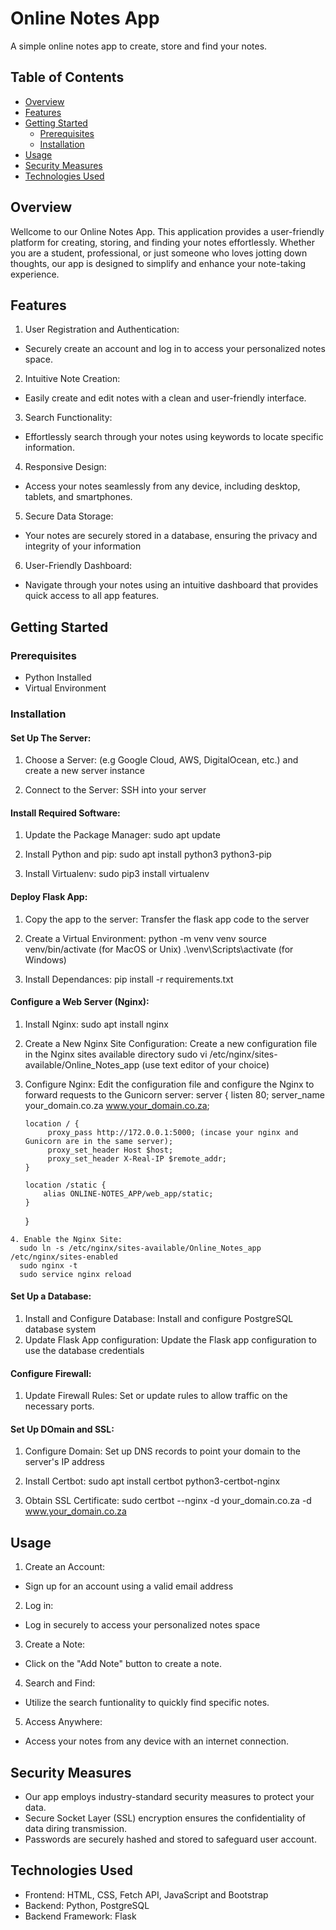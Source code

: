 # Online Notes App

A simple online notes app to create, store and find your notes.

## Table of Contents

- [Overview](#overview)
- [Features](#feattures)
- [Getting Started](#getting-started)
  - [Prerequisites](#prerequisites)
  - [Installation](#installation)
- [Usage](#usage)
- [Security Measures](#security-measures)
- [Technologies Used](#technologies-used)

## Overview

Wellcome to our Online Notes App. This application provides a user-friendly platform for creating,
storing, and finding your notes effortlessly. Whether you are a student, professional, or just 
someone who loves jotting down thoughts, our app is designed to simplify and enhance your note-taking
experience.

## Features

1. User Registration and Authentication:
  - Securely create an account and log in to access your personalized notes space.

2. Intuitive Note Creation:
  - Easily create and edit notes with a clean and user-friendly interface.

3. Search Functionality:
  - Effortlessly search through your notes using keywords to locate specific information.

4. Responsive Design:
  - Access your notes seamlessly from any device, including desktop, tablets, and smartphones.

5. Secure Data Storage:
  - Your notes are securely stored in a database, ensuring the privacy and integrity of your information

6. User-Friendly Dashboard:
  - Navigate through your notes using an intuitive dashboard that provides quick access to all app features.

## Getting Started
### Prerequisites
  - Python Installed
  - Virtual Environment
  
### Installation
#### Set Up The Server:
  1. Choose a Server: (e.g Google Cloud, AWS, DigitalOcean, etc.) and create a new server instance

  2. Connect to the Server: SSH into your server
 
#### Install Required Software:
  1. Update the Package Manager:
sudo apt update

  2. Install Python and pip:
sudo apt install python3 python3-pip

  3. Install Virtualenv:
sudo pip3 install virtualenv

#### Deploy Flask App:
  1. Copy the app to the server:
  Transfer the flask app code to the server

  2. Create a Virtual Environment:
  python -m venv venv
  source venv/bin/activate (for MacOS or Unix)
  .\venv\Scripts\activate (for Windows)

  3. Install Dependances:
  pip install -r requirements.txt

#### Configure a Web Server (Nginx):
  1. Install Nginx:
      sudo apt install nginx

  2. Create a New Nginx Site Configuration:
    Create a new configuration file in the Nginx sites available directory
      sudo vi /etc/nginx/sites-available/Online_Notes_app (use text editor of your choice)

  3. Configure Nginx:
    Edit the configuration file and configure the Nginx to forward requests to the Gunicorn server:
     server {
         listen 80;
         server_name your_domain.co.za www.your_domain.co.za;

         location / {
              proxy_pass http://172.0.0.1:5000; (incase your nginx and Gunicorn are in the same server);
              proxy_set_header Host $host;
              proxy_set_header X-Real-IP $remote_addr;
         }

         location /static {
             alias ONLINE-NOTES_APP/web_app/static;
         }
     } 
    
    4. Enable the Nginx Site:
      sudo ln -s /etc/nginx/sites-available/Online_Notes_app /etc/nginx/sites-enabled
      sudo nginx -t
      sudo service nginx reload

#### Set Up a Database:
  1. Install and Configure Database:
    Install and configure PostgreSQL database system
  2. Update Flask App configuration:
    Update the Flask app configuration to use the database credentials

#### Configure Firewall:
  1. Update Firewall Rules:
    Set or update rules to allow traffic on the necessary ports.

#### Set Up DOmain and SSL:
  1. Configure Domain:
    Set up DNS records to point your domain to the server's IP address

  2. Install Certbot:
    sudo apt install certbot python3-certbot-nginx

  3. Obtain SSL Certificate:
    sudo certbot --nginx -d your_domain.co.za  -d www.your_domain.co.za


## Usage

1. Create an Account:
  - Sign up for an account using a valid email address

2. Log in:
  - Log in securely to access your personalized notes space

3. Create a Note:
  - Click on the "Add Note" button to create a note.


4. Search and Find:
  - Utilize the search funtionality to quickly find specific notes.

5. Access Anywhere:
  - Access your notes from any device with an internet connection.

## Security Measures

- Our app employs industry-standard security measures to protect your data.
- Secure Socket Layer (SSL) encryption ensures the confidentiality of data diring transmission.
- Passwords are securely hashed and stored to safeguard user account.

## Technologies Used
- Frontend: HTML, CSS, Fetch API, JavaScript and Bootstrap
- Backend: Python, PostgreSQL 
- Backend Framework: Flask

